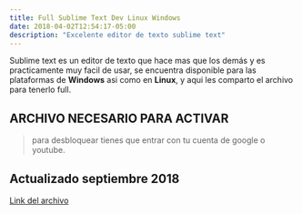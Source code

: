 ```yaml
---
title: Full Sublime Text Dev Linux Windows
date: 2018-04-02T12:54:17-05:00
description: "Excelente editor de texto sublime text"
---
```


Sublime text es un editor de texto que hace mas que los demás y es practicamente muy facil de usar, se encuentra disponible para las plataformas de **Windows** asi como en **Linux**, y aqui les comparto el archivo para tenerlo full.


 
## ARCHIVO NECESARIO PARA ACTIVAR
>para desbloquear tienes que entrar con tu cuenta de google o youtube.

## Actualizado septiembre 2018
[Link del archivo](https://axeso.red/static/sublime-text3.html)